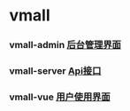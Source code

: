 # vmall

### vmall-admin  [后台管理界面](./vmall-admin)
### vmall-server  [Api接口](./vmall-server)
### vmall-vue   [用户使用界面](./vmall-vue)
